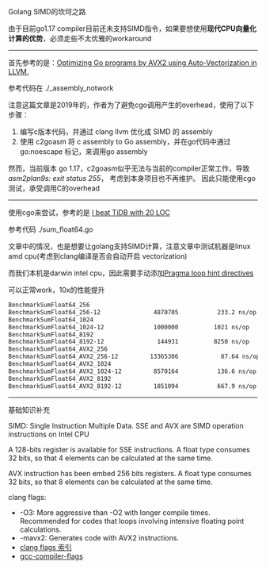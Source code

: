Golang SIMD的坎坷之路

由于目前go1.17 compiler目前还未支持SIMD指令，如果要想使用**现代CPU向量化计算的优势**，必须走些不太优雅的workaround

---

首先参考的是：[Optimizing Go programs by AVX2 using Auto-Vectorization in LLVM.](https://c-bata.medium.com/optimizing-go-by-avx2-using-auto-vectorization-in-llvm-118f7b366969)

参考代码在 ./_assembly_notwork

注意这篇文章是2019年的，作者为了避免cgo调用产生的overhead，使用了以下步骤：

1. 编写c版本代码，并通过 clang llvm 优化成 SIMD 的 assembly
2. 使用 c2goasm 将 c assembly to Go assembly，并在go代码中通过 go:noescape 标记，来调用go assembly

然而，当前版本 go 1.17，c2goasm似乎无法与当前的compiler正常工作，导致 *asm2plan9s: exit status 255*， 考虑到本身项目也不再维护。
因此只能使用cgo测试，承受调用C的overhead

---

使用cgo来尝试，参考的是 [I beat TiDB with 20 LOC](https://internals.tidb.io/t/topic/174)

参考代码 ./sum_float64.go

文章中的情况，也是想要让golang支持SIMD计算，注意文章中测试机器是linux amd cpu(考虑到clang编译是否会自动开启 vectorization)

而我们本机是darwin intel cpu，因此需要手动添加[Pragma loop hint directives](https://llvm.org/docs/Vectorizers.html#pragma-loop-hint-directives)

可以正常work，10x的性能提升

```markdown
BenchmarkSumFloat64_256
BenchmarkSumFloat64_256-12          	 4870705	       233.2 ns/op
BenchmarkSumFloat64_1024
BenchmarkSumFloat64_1024-12         	 1000000	      1021 ns/op
BenchmarkSumFloat64_8192
BenchmarkSumFloat64_8192-12         	  144931	      8250 ns/op
BenchmarkSumFloat64_AVX2_256
BenchmarkSumFloat64_AVX2_256-12     	13365306	        87.64 ns/op
BenchmarkSumFloat64_AVX2_1024
BenchmarkSumFloat64_AVX2_1024-12    	 8570164	       136.6 ns/op
BenchmarkSumFloat64_AVX2_8192
BenchmarkSumFloat64_AVX2_8192-12    	 1851094	       667.9 ns/op
```


---

基础知识补充

SIMD: Single Instruction Multiple Data. 
SSE and AVX are SIMD operation instructions on Intel CPU

A 128-bits register is available for SSE instructions.
A float type consumes 32 bits, so that 4 elements can be calculated at the same time.

AVX instruction has been embed 256 bits registers.
A float type consumes 32 bits, so that 8 elements can be calculated at the same time.

clang flags:
- -O3: More aggressive than -O2 with longer compile times. Recommended for codes that loops involving intensive 
  floating point calculations.
- -mavx2: Generates code with AVX2 instructions.
- [clang flags 索引](https://clang.llvm.org/docs/genindex.html)
- [gcc-compiler-flags](https://www.bu.edu/tech/support/research/software-and-programming/programming/compilers/gcc-compiler-flags)
